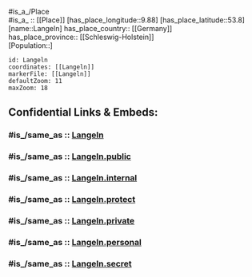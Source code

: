 ﻿---
confidential: public
isDeleted: false
location:
- 53.8
- 9.88
mapmarker: city
mapzoom:
- 7
- 12
SpocWebEntityId: 31815
tags:
- geo/City
type: City
---

#is_a_/Place  
#is_a_ :: [[Place]] 
[has_place_longitude::9.88] 
[has_place_latitude::53.8] 
[name::Langeln] 
has_place_country:: [[Germany]]  
has_place_province:: [[Schleswig-Holstein]]  
[Population::] 



```leaflet
id: Langeln
coordinates: [[Langeln]] 
markerFile: [[Langeln]] 
defaultZoom: 11 
maxZoom: 18
```


## Confidential Links & Embeds: 

### #is_/same_as :: [Langeln](/_Standards/Earth/Continent/Europe/Europe~Central/Germany/Germany~West/Schleswig-Holstein/counties~SH/Pinneberg/cities~Pinneberg/Rantzau/boroughs~Rantzau/Langeln.md) 

### #is_/same_as :: [Langeln.public](/_public/Earth/Continent/Europe/Europe~Central/Germany/Germany~West/Schleswig-Holstein/counties~SH/Pinneberg/cities~Pinneberg/Rantzau/boroughs~Rantzau/Langeln.public.md) 

### #is_/same_as :: [Langeln.internal](/_internal/Earth/Continent/Europe/Europe~Central/Germany/Germany~West/Schleswig-Holstein/counties~SH/Pinneberg/cities~Pinneberg/Rantzau/boroughs~Rantzau/Langeln.internal.md) 

### #is_/same_as :: [Langeln.protect](/_protect/Earth/Continent/Europe/Europe~Central/Germany/Germany~West/Schleswig-Holstein/counties~SH/Pinneberg/cities~Pinneberg/Rantzau/boroughs~Rantzau/Langeln.protect.md) 

### #is_/same_as :: [Langeln.private](/_private/Earth/Continent/Europe/Europe~Central/Germany/Germany~West/Schleswig-Holstein/counties~SH/Pinneberg/cities~Pinneberg/Rantzau/boroughs~Rantzau/Langeln.private.md) 

### #is_/same_as :: [Langeln.personal](/_personal/Earth/Continent/Europe/Europe~Central/Germany/Germany~West/Schleswig-Holstein/counties~SH/Pinneberg/cities~Pinneberg/Rantzau/boroughs~Rantzau/Langeln.personal.md) 

### #is_/same_as :: [Langeln.secret](/_secret/Earth/Continent/Europe/Europe~Central/Germany/Germany~West/Schleswig-Holstein/counties~SH/Pinneberg/cities~Pinneberg/Rantzau/boroughs~Rantzau/Langeln.secret.md)

